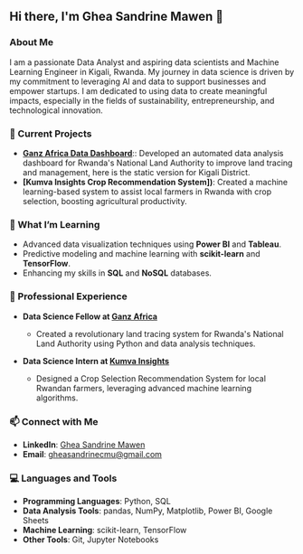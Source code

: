 ## Hi there, I'm Ghea Sandrine Mawen 👋


### About Me

I am a passionate Data Analyst and aspiring data scientists and Machine Learning Engineer in Kigali, Rwanda. My journey in data science is driven by my commitment to leveraging AI and data to support businesses and empower startups. I am dedicated to using data to create meaningful impacts, especially in the fields of sustainability, entrepreneurship, and technological innovation.

### 🔭 Current Projects

- **[Ganz Africa Data Dashboard](https://rwandalanddashboard.lands.rw/)**:: Developed an automated data analysis dashboard for Rwanda's National Land Authority to improve land tracing and management, here is the static version for Kigali District.
- **[Kumva Insights Crop Recommendation System])**: Created a machine learning-based system to assist local farmers in Rwanda with crop selection, boosting agricultural productivity.



### 🌱 What I’m Learning

- Advanced data visualization techniques using **Power BI** and **Tableau**.
- Predictive modeling and machine learning with **scikit-learn** and **TensorFlow**.
- Enhancing my skills in **SQL** and **NoSQL** databases.

### 💼 Professional Experience

- **Data Science Fellow at [Ganz Africa](https://ganzafrica.org/)**
  - Created a revolutionary land tracing system for Rwanda's National Land Authority using Python and data analysis techniques.

- **Data Science Intern at [Kumva Insights](https://kumva.io/)**
  - Designed a Crop Selection Recommendation System for local Rwandan farmers, leveraging advanced machine learning algorithms.


### 📫 Connect with Me

- **LinkedIn**: [Ghea Sandrine Mawen](https://www.linkedin.com/in/ghea-sandrine-mawen-076185211/)
- **Email**: gheasandrinecmu@gmail.com

### 💻 Languages and Tools

- **Programming Languages**: Python, SQL
- **Data Analysis Tools**: pandas, NumPy, Matplotlib, Power BI, Google Sheets
- **Machine Learning**: scikit-learn, TensorFlow
- **Other Tools**: Git, Jupyter Notebooks



